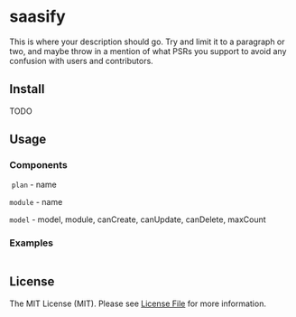# saasify

This is where your description should go. Try and limit it to a paragraph or two, and maybe throw in a mention of what
PSRs you support to avoid any confusion with users and contributors.

## Install

TODO

## Usage

### Components
  `plan` - name
  
  `module` - name
  
  `model` - model, module, canCreate, canUpdate, canDelete, maxCount
  
### Examples

``` php


```


## License

The MIT License (MIT). Please see [License File](LICENSE.md) for more information.

